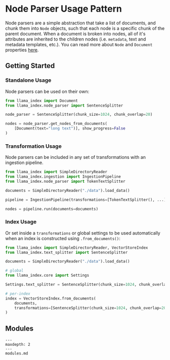 # Node Parser Usage Pattern

Node parsers are a simple abstraction that take a list of documents, and chunk them into `Node` objects, such that each node is a specific chunk of the parent document. When a document is broken into nodes, all of it's attributes are inherited to the children nodes (i.e. `metadata`, text and metadata templates, etc.). You can read more about `Node` and `Document` properties [here](/module_guides/loading/documents_and_nodes/root.md).

## Getting Started

### Standalone Usage

Node parsers can be used on their own:

```python
from llama_index import Document
from llama_index.node_parser import SentenceSplitter

node_parser = SentenceSplitter(chunk_size=1024, chunk_overlap=20)

nodes = node_parser.get_nodes_from_documents(
    [Document(text="long text")], show_progress=False
)
```

### Transformation Usage

Node parsers can be included in any set of transformations with an ingestion pipeline.

```python
from llama_index import SimpleDirectoryReader
from llama_index.ingestion import IngestionPipeline
from llama_index.node_parser import TokenTextSplitter

documents = SimpleDirectoryReader("./data").load_data()

pipeline = IngestionPipeline(transformations=[TokenTextSplitter(), ...])

nodes = pipeline.run(documents=documents)
```

### Index Usage

Or set inside a `transformations` or global settings to be used automatically when an index is constructed using `.from_documents()`:

```python
from llama_index import SimpleDirectoryReader, VectorStoreIndex
from llama_index.text_splitter import SentenceSplitter

documents = SimpleDirectoryReader("./data").load_data()

# global
from llama_index.core import Settings

Settings.text_splitter = SentenceSplitter(chunk_size=1024, chunk_overlap=20)

# per-index
index = VectorStoreIndex.from_documents(
    documents,
    transformations=[SentenceSplitter(chunk_size=1024, chunk_overlap=20)],
)
```

## Modules

```{toctree}
---
maxdepth: 2
---
modules.md
```

